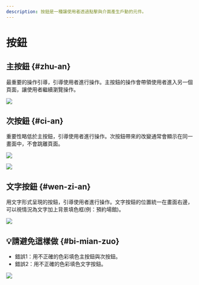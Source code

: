 ```yaml
---
description: 按鈕是一種讓使用者透過點擊與介面產生戶動的元件。
---
```


# 按鈕

## 主按鈕 {#zhu-an}

最重要的操作引導，引導使用者進行操作。主按鈕的操作會帶領使用者進入另一個頁面，讓使用者繼續瀏覽操作。

![](https://blobscdn.gitbook.com/v0/b/gitbook-28427.appspot.com/o/assets%2F-LJqxLHJJJ9AJ4DtjPcY%2F-LJrcsLuPvf0b-yChYlq%2F-LJrcso-HazRPnd4fizP%2Fimage.png?alt=media&token=1629ab3b-0a66-4045-bf65-38cc8bba18e0)

## 次按鈕 {#ci-an}

重要性略低於主按鈕，引導使用者進行操作。次按鈕帶來的改變通常會顯示在同一畫面中，不會跳離頁面。

![](https://blobscdn.gitbook.com/v0/b/gitbook-28427.appspot.com/o/assets%2F-LJI7j4HS3tUNNQ2v7Qk%2F-LJqZzC_Z2SygqyrqML3%2F-LJq_1R7KzuwA7rNFryy%2Fimage.png?alt=media&token=40e77e8e-32c0-4805-afeb-5841728dcf3e)

![](https://blobscdn.gitbook.com/v0/b/gitbook-28427.appspot.com/o/assets%2F-LJqxLHJJJ9AJ4DtjPcY%2F-LKQGQgcdOXciyNwskZv%2F-LKQH28Vv_BsoilK_wO9%2Fimage.png?alt=media&token=2fcf6d26-6d18-41d4-9970-bf02a4dc0195)

## 文字按鈕 {#wen-zi-an}

用文字形式呈現的按鈕，引導使用者進行操作。文字按鈕的位置統一在畫面右邊，可以視情況為文字加上背景填色框\(例：預約場館\)。

![](https://blobscdn.gitbook.com/v0/b/gitbook-28427.appspot.com/o/assets%2F-LJI7j4HS3tUNNQ2v7Qk%2F-LJqjiOvDR7jFEPRnc2g%2F-LJqjoYB9qwFNyn2GSoJ%2Fimage.png?alt=media&token=80af7c51-1f51-4c04-bf98-dbe046616813)

## 💡請避免這樣做 {#bi-mian-zuo}

* 錯誤1：用不正確的色彩填色主按鈕與次按鈕。
* 錯誤2：用不正確的色彩填色文字按鈕。

![](https://blobscdn.gitbook.com/v0/b/gitbook-28427.appspot.com/o/assets%2F-LJqxLHJJJ9AJ4DtjPcY%2F-LKQGQgcdOXciyNwskZv%2F-LKQHcn9QllmIJf6qAjo%2Fimage.png?alt=media&token=b77a29db-3343-478e-9bda-bcca303b47cb)

